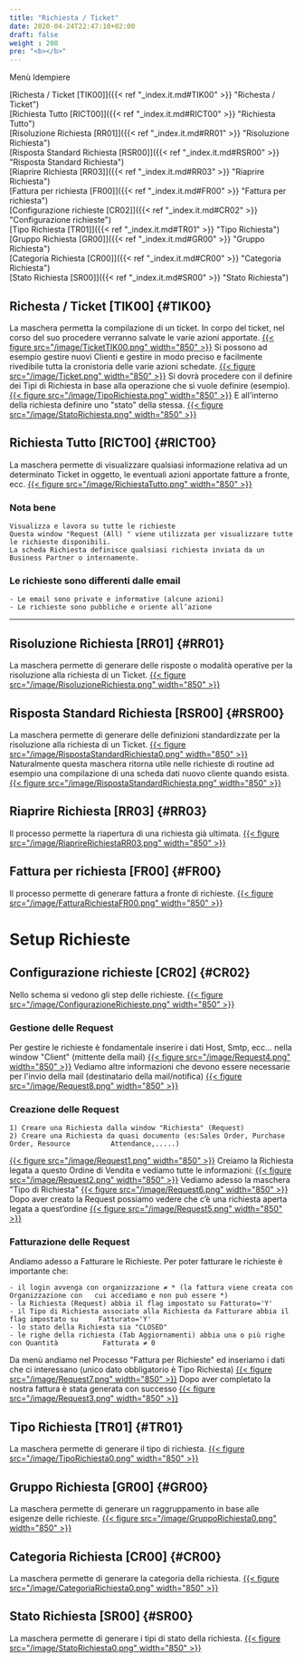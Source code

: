 ```yaml
---
title: "Richiesta / Ticket"
date: 2020-04-24T22:47:10+02:00
draft: false
weight : 200
pre: "<b></b>"
---
```

Menù Idempiere

[Richesta / Ticket [TIK00]]({{< ref "_index.it.md#TIK00" >}} "Richesta / Ticket") <br>
[Richiesta Tutto [RICT00]]({{< ref "_index.it.md#RICT00" >}} "Richiesta Tutto") <br>
[Risoluzione Richiesta [RR01]]({{< ref "_index.it.md#RR01" >}} "Risoluzione Richiesta") <br>
[Risposta Standard Richiesta [RSR00]]({{< ref "_index.it.md#RSR00" >}} "Risposta Standard Richiesta") <br>
[Riaprire Richiesta [RR03]]({{< ref "_index.it.md#RR03" >}} "Riaprire Richiesta") <br>
[Fattura per richiesta [FR00]]({{< ref "_index.it.md#FR00" >}} "Fattura per richiesta") <br>
[Configurazione richieste [CR02]]({{< ref "_index.it.md#CR02" >}} "Configurazione richieste") <br>
[Tipo Richiesta [TR01]]({{< ref "_index.it.md#TR01" >}} "Tipo Richiesta") <br>
[Gruppo Richiesta [GR00]]({{< ref "_index.it.md#GR00" >}} "Gruppo Richiesta") <br>
[Categoria Richiesta [CR00]]({{< ref "_index.it.md#CR00" >}} "Categoria Richiesta") <br>
[Stato Richiesta [SR00]]({{< ref "_index.it.md#SR00" >}} "Stato Richiesta") <br>

## Richesta / Ticket [TIK00] {#TIK00}
La maschera permetta la compilazione di un ticket. In corpo del ticket, nel corso del suo procedere verranno salvate le varie azioni apportate.
[{{< figure src="/image/TicketTIK00.png"  width="850"  >}}](/image/TicketTIK00.png)
Si possono ad esempio gestire nuovi Clienti e gestire in modo preciso e facilmente rivedibile tutta la cronistoria delle varie azioni schedate.
[{{< figure src="/image/Ticket.png"  width="850"  >}}](/image/Ticket.png)
Si dovrà procedere con il definire dei Tipi di Richiesta in base alla operazione che si vuole definire (esempio). 
[{{< figure src="/image/TipoRichiesta.png"  width="850"  >}}](/image/TipoRichiesta.png)
E all'interno della richiesta definire uno "stato" della stessa.
[{{< figure src="/image/StatoRichiesta.png"  width="850"  >}}](/image/StatoRichiesta.png)

## Richiesta Tutto [RICT00] {#RICT00}
La maschera permette di visualizzare qualsiasi informazione relativa ad un determinato Ticket in oggetto, le eventuali azioni apportate fatture a fronte, ecc.
[{{< figure src="/image/RichiestaTutto.png"  width="850"  >}}](/image/RichiestaTutto.png)

### Nota bene
```
Visualizza e lavora su tutte le richieste
Questa window "Request (All) " viene utilizzata per visualizzare tutte le richieste disponibili.
La scheda Richiesta definisce qualsiasi richiesta inviata da un Business Partner o internamente.
```
### Le richieste sono differenti dalle email
```
- Le email sono private e informative (alcune azioni)
- Le richieste sono pubbliche e oriente all’azione
```
---
## Risoluzione Richiesta [RR01] {#RR01}
La maschera permette di generare delle risposte o modalità operative per la risoluzione alla richiesta di un Ticket. 
[{{< figure src="/image/RisoluzioneRichiesta.png"  width="850"  >}}](/image/RisoluzioneRichiesta.png)
## Risposta Standard Richiesta [RSR00] {#RSR00}
La maschera permette di generare delle definizioni standardizzate per la risoluzione alla richiesta di un Ticket.
[{{< figure src="/image/RispostaStandardRichiesta0.png"  width="850"  >}}](/image/RispostaStandardRichiesta0.png)
Naturalmente questa maschera ritorna utile nelle richieste di routine ad esempio una compilazione di una scheda dati nuovo cliente quando esista.
[{{< figure src="/image/RispostaStandardRichiesta.png"  width="850"  >}}](/image/RispostaStandardRichiesta.png)
## Riaprire Richiesta [RR03] {#RR03}
Il processo permette la riapertura di una richiesta già ultimata.
[{{< figure src="/image/RiaprireRichiestaRR03.png"  width="850"  >}}](/image/RiaprireRichiestaRR03.png)
##  Fattura per richiesta [FR00] {#FR00}
Il processo permette di generare fattura a fronte di richieste.
[{{< figure src="/image/FatturaRichiestaFR00.png"  width="850"  >}}](/image/FatturaRichiestaFR00.png)

# Setup Richieste
## Configurazione richieste [CR02] {#CR02}
Nello schema si vedono gli step delle richieste.
[{{< figure src="/image/ConfigurazioneRichieste.png"  width="850"  >}}](/image/ConfigurazioneRichieste.png)
### Gestione delle Request
Per gestire le richieste è fondamentale inserire i dati Host, Smtp, ecc... nella window "Client" (mittente della mail)
[{{< figure src="/image/Request4.png"  width="850"  >}}](/image/Request4.png)
Vediamo altre informazioni che devono essere necessarie per l'invio della mail (destinatario della mail/notifica)
[{{< figure src="/image/Request8.png"  width="850"  >}}](/image/Request8.png)
### Creazione delle Request
```
1) Creare una Richiesta dalla window "Richiesta" (Request)
2) Creare una Richiesta da quasi documento (es:Sales Order, Purchase Order, Resource 	   	  Attendance,.....)
```
[{{< figure src="/image/Request1.png"  width="850"  >}}](/image/Request1.png)
Creiamo la Richiesta legata a questo Ordine di Vendita e vediamo tutte le informazioni:
[{{< figure src="/image/Request2.png"  width="850"  >}}](/image/Request2.png)
Vediamo adesso la maschera "Tipo di Richiesta"
[{{< figure src="/image/Request6.png"  width="850"  >}}](/image/Request6.png)
Dopo aver creato la Request possiamo vedere che c’è una richiesta aperta legata a quest’ordine
[{{< figure src="/image/Request5.png"  width="850"  >}}](/image/Request5.png)

### Fatturazione delle Request
Andiamo adesso a Fatturare le Richieste.
Per poter fatturare le richieste è importante che:
```
- il login avvenga con organizzazione ≠ * (la fattura viene creata con Organizzazione con   cui accediamo e non può essere *)
- la Richiesta (Request) abbia il flag impostato su Fatturato='Y'
- il Tipo di Richiesta associato alla Richiesta da Fatturare abbia il flag impostato su     Fatturato='Y'
- lo stato della Richiesta sia "CLOSED"
- le righe della richiesta (Tab Aggiornamenti) abbia una o più righe con Quantità           Fatturata ≠ 0
```
Da menù andiamo nel Processo "Fattura per Richieste" ed inseriamo i dati che ci interessano (unico dato obbligatorio è Tipo Richiesta)
[{{< figure src="/image/Request7.png"  width="850"  >}}](/image/Request7.png)
Dopo aver completato la nostra fattura è stata generata con successo
[{{< figure src="/image/Request3.png"  width="850"  >}}](/image/Request3.png)
## Tipo Richiesta [TR01] {#TR01}
La maschera permette di generare il tipo di richiesta.
[{{< figure src="/image/TipoRichiesta0.png"  width="850"  >}}](/image/TipoRichiesta0.png)
## Gruppo Richiesta [GR00] {#GR00}
La maschera permette di generare un raggruppamento in base alle esigenze delle richieste.
[{{< figure src="/image/GruppoRichiesta0.png"  width="850"  >}}](/image/GruppoRichiesta0.png)
## Categoria Richiesta [CR00] {#CR00}
La maschera permette di generare la categoria della richiesta.
[{{< figure src="/image/CategoriaRichiesta0.png"  width="850"  >}}](/image/CategoriaRichiesta0.png)
## Stato Richiesta [SR00] {#SR00}
La maschera permette di generare i tipi di stato della richiesta.
[{{< figure src="/image/StatoRichiesta0.png"  width="850"  >}}](/image/StatoRichiesta0.png)





